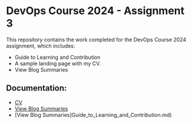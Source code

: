 # DevOps Course 2024 - Assignment 3

This repository contains the work completed for the DevOps Course 2024 assignment, which includes:

- Guide to Learning and Contribution
- A sample landing page with my CV.
- View Blog Summaries


## Documentation:
- [CV](https://github.com/ayeshasajid1034/Assignment_3/settings/pages)
- [View Blog Summaries](blog_summaries.md)
- [View Blog Summaries]Guide_to_Learning_and_Contribution.md)


